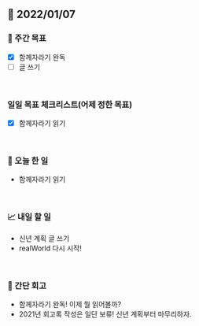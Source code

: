 ## 📅 2022/01/07


### 👏 주간 목표

- [x] 함께자라기 완독
- [ ] 글 쓰기

<br/>

### 일일 목표 체크리스트(어제 정한 목표)

- [x] 함께자라기 읽기

<br/>

### 💯 오늘 한 일

- 함께자라기 읽기

<br/>

### 📈 내일 할 일

- 신년 계획 글 쓰기
- realWorld 다시 시작!

<br/>

### 🤔 간단 회고

- 함께자라기 완독! 이제 뭘 읽어볼까?
- 2021년 회고록 작성은 일단 보류! 신년 계획부터 마무리하자. 
 









